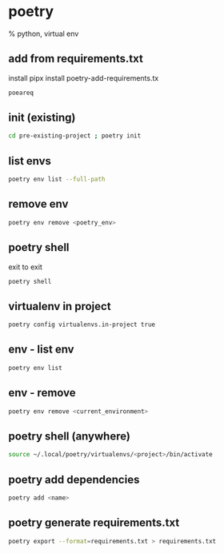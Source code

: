 # poetry
% python, virtual env


## add from requirements.txt
install pipx install poetry-add-requirements.tx 
```bash
poeareq
```

## init (existing)
```bash
cd pre-existing-project ; poetry init
```

## list envs
```bash
poetry env list --full-path
```

## remove env
```bash
poetry env remove <poetry_env>
```

## poetry shell
exit to exit
```bash
poetry shell
```

## virtualenv in project
```bash
poetry config virtualenvs.in-project true
```

## env - list env
```bash
poetry env list
```


## env - remove
```bash
poetry env remove <current_environment>
```

## poetry shell (anywhere)
```bash
source ~/.local/poetry/virtualenvs/<project>/bin/activate
```

## poetry add dependencies
```bash
poetry add <name>
``` 

## poetry generate requirements.txt
```bash
poetry export --format=requirements.txt > requirements.txt
``` 

